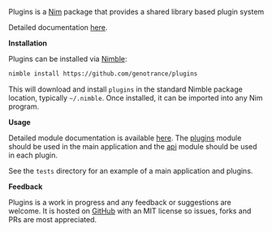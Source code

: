 Plugins is a [Nim](https://nim-lang.org/) package that provides a shared library based plugin system

Detailed documentation [here](https://genotrance.github.io/plugins/theindex.html).

__Installation__

Plugins can be installed via [Nimble](https://github.com/nim-lang/nimble):

```bash
nimble install https://github.com/genotrance/plugins
```

This will download and install `plugins` in the standard Nimble package location, typically `~/.nimble`. Once installed, it can be imported into any Nim program.

__Usage__

Detailed module documentation is available [here](https://genotrance.github.io/plugins/theindex.html). The [plugins](https://genotrance.github.io/plugins/plugins.html) module should be used in the main application and the [api](https://genotrance.github.io/plugins/api.html) module should be used in each plugin.

See the `tests` directory for an example of a main application and plugins.

__Feedback__

Plugins is a work in progress and any feedback or suggestions are welcome. It is hosted on [GitHub](https://github.com/genotrance/plugins) with an MIT license so issues, forks and PRs are most appreciated.
